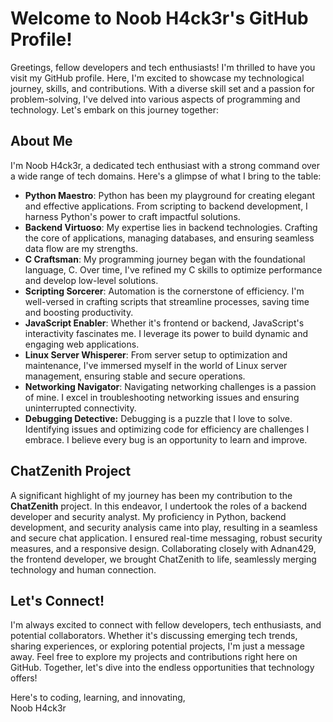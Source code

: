 <!DOCTYPE html>
<html>
<head>
</head>
<body>

<h1>Welcome to Noob H4ck3r's GitHub Profile!</h1>

<p>Greetings, fellow developers and tech enthusiasts! I'm thrilled to have you visit my GitHub profile. Here, I'm excited to showcase my technological journey, skills, and contributions. With a diverse skill set and a passion for problem-solving, I've delved into various aspects of programming and technology. Let's embark on this journey together:</p>

<h2>About Me</h2>
<p>I'm Noob H4ck3r, a dedicated tech enthusiast with a strong command over a wide range of tech domains. Here's a glimpse of what I bring to the table:</p>

<ul>
    <li><strong>Python Maestro</strong>: Python has been my playground for creating elegant and effective applications. From scripting to backend development, I harness Python's power to craft impactful solutions.</li>
    <li><strong>Backend Virtuoso</strong>: My expertise lies in backend technologies. Crafting the core of applications, managing databases, and ensuring seamless data flow are my strengths.</li>
    <li><strong>C Craftsman</strong>: My programming journey began with the foundational language, C. Over time, I've refined my C skills to optimize performance and develop low-level solutions.</li>
    <li><strong>Scripting Sorcerer</strong>: Automation is the cornerstone of efficiency. I'm well-versed in crafting scripts that streamline processes, saving time and boosting productivity.</li>
    <li><strong>JavaScript Enabler</strong>: Whether it's frontend or backend, JavaScript's interactivity fascinates me. I leverage its power to build dynamic and engaging web applications.</li>
    <li><strong>Linux Server Whisperer</strong>: From server setup to optimization and maintenance, I've immersed myself in the world of Linux server management, ensuring stable and secure operations.</li>
    <li><strong>Networking Navigator</strong>: Navigating networking challenges is a passion of mine. I excel in troubleshooting networking issues and ensuring uninterrupted connectivity.</li>
    <li><strong>Debugging Detective:</strong> Debugging is a puzzle that I love to solve. Identifying issues and optimizing code for efficiency are challenges I embrace. I believe every bug is an opportunity to learn and improve.</li>
</ul>

<h2>ChatZenith Project</h2>
<p>A significant highlight of my journey has been my contribution to the <strong>ChatZenith</strong> project. In this endeavor, I undertook the roles of a backend developer and security analyst. My proficiency in Python, backend development, and security analysis came into play, resulting in a seamless and secure chat application. I ensured real-time messaging, robust security measures, and a responsive design. Collaborating closely with Adnan429, the frontend developer, we brought ChatZenith to life, seamlessly merging technology and human connection.</p>

<h2>Let's Connect!</h2>
<p>I'm always excited to connect with fellow developers, tech enthusiasts, and potential collaborators. Whether it's discussing emerging tech trends, sharing experiences, or exploring potential projects, I'm just a message away. Feel free to explore my projects and contributions right here on GitHub. Together, let's dive into the endless opportunities that technology offers!</p>

<p>Here's to coding, learning, and innovating,<br>Noob H4ck3r</p>

</body>
</html>
